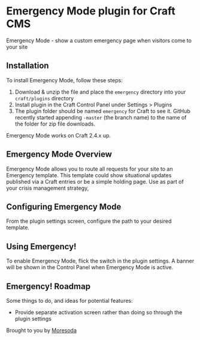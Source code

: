 # Emergency Mode plugin for Craft CMS

Emergency Mode - show a custom emergency page when visitors come to your site

## Installation

To install Emergency Mode, follow these steps:

1. Download & unzip the file and place the `emergency` directory into your `craft/plugins` directory
2. Install plugin in the Craft Control Panel under Settings > Plugins
3. The plugin folder should be named `emergency` for Craft to see it.  GitHub recently started appending `-master` (the branch name) to the name of the folder for zip file downloads.

Emergency Mode works on Craft 2.4.x up.

## Emergency Mode Overview

Emergency Mode allows you to route all requests for your site to an Emergency template. This template could show situational updates published via a Craft entries or be a simple holding page. Use as part of your crisis management strategy,

## Configuring Emergency Mode

From the plugin settings screen, configure the path to your desired template.

## Using Emergency!

To enable Emergency Mode, flick the switch in the plugin settings. A banner will be shown in the Control Panel when Emergency Mode is active.

## Emergency! Roadmap

Some things to do, and ideas for potential features:

* Provide separate activation screen rather than doing so through the plugin settings

Brought to you by [Moresoda](https://moresoda.co.uk)
